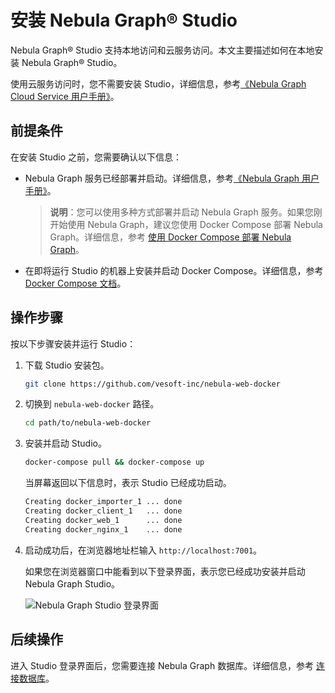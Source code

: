 # 安装 Nebula Graph&reg; Studio

Nebula Graph&reg; Studio 支持本地访问和云服务访问。本文主要描述如何在本地安装 Nebula Graph&reg; Studio。

使用云服务访问时，您不需要安装 Studio，详细信息，参考[《Nebula Graph Cloud Service 用户手册》](https://cloud-docs.nebula-graph.com.cn/cn/posts/manage-instances/dbaas-ug-connect-nebulastudio/ "点击前往 Nebula Graph Cloud Service 用户手册")。

## 前提条件

在安装 Studio 之前，您需要确认以下信息：

- Nebula Graph 服务已经部署并启动。详细信息，参考[《Nebula Graph 用户手册》](https://docs.nebula-graph.io/manual-EN/3.build-develop-and-administration/2.install/1.install-with-rpm-deb/ "点击前往 Nebula Graph 用户手册")。
  > **说明**：您可以使用多种方式部署并启动 Nebula Graph 服务。如果您刚开始使用 Nebula Graph，建议您使用 Docker Compose 部署 Nebula Graph。详细信息，参考 [使用 Docker Compose 部署 Nebula Graph](https://github.com/vesoft-inc/nebula-docker-compose/blob/master/README_zh-CN.md "点击前往 GitHub 网站")。
  >

- 在即将运行 Studio 的机器上安装并启动 Docker Compose。详细信息，参考 [Docker Compose 文档](https://docs.docker.com/compose/install/ "点击即进入 Docker 文档中心")。

## 操作步骤

按以下步骤安装并运行 Studio：

1. 下载 Studio 安装包。

    ```bash
    git clone https://github.com/vesoft-inc/nebula-web-docker
    ```

2. 切换到 `nebula-web-docker` 路径。

    ```bash
    cd path/to/nebula-web-docker
    ```

3. 安装并启动 Studio。

    ```bash
    docker-compose pull && docker-compose up
    ```

    当屏幕返回以下信息时，表示 Studio 已经成功启动。

    ```bash
    Creating docker_importer_1 ... done
    Creating docker_client_1   ... done
    Creating docker_web_1      ... done
    Creating docker_nginx_1    ... done
    ```

4. 启动成功后，在浏览器地址栏输入 `http://localhost:7001`。

    如果您在浏览器窗口中能看到以下登录界面，表示您已经成功安装并启动 Nebula Graph Studio。

    ![Nebula Graph Studio 登录界面](https://docs-cdn.nebula-graph.com.cn/nebula-studio-docs/st-ug-001.png "Nebula Graph Studio 登录界面")

## 后续操作

进入 Studio 登录界面后，您需要连接 Nebula Graph 数据库。详细信息，参考 [连接数据库](st-ug-connect.md)。
